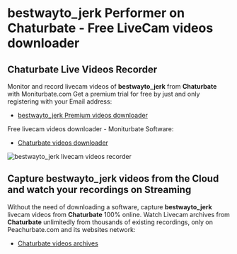 # bestwayto_jerk Performer on Chaturbate - Free LiveCam videos downloader

## Chaturbate Live Videos Recorder

Monitor and record livecam videos of **bestwayto_jerk** from **Chaturbate** with Moniturbate.com
Get a premium trial for free by just and only registering with your Email address:
* [bestwayto_jerk Premium videos downloader](https://moniturbate.com/request-demo-licence-key.html)

Free livecam videos downloader - Moniturbate Software:
* [Chaturbate videos downloader](https://moniturbate.com/moniturbate-download-software.html)

![bestwayto_jerk livecam videos recorder](https://peachurnet.com/templates/moniturbate-software.png)


## Capture bestwayto_jerk videos from the Cloud and watch your recordings on Streaming

Without the need of downloading a software, capture **bestwayto_jerk** livecam videos from **Chaturbate** 100% online.
Watch Livecam archives from **Chaturbate** unlimitedly from thousands of existing recordings, only on Peachurbate.com and its websites network:
* [Chaturbate videos archives](https://peachurnet.com/)